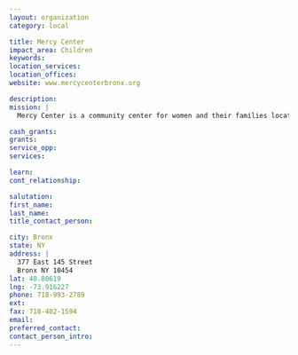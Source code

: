 ```yaml
---
layout: organization
category: local

title: Mercy Center
impact_area: Children
keywords: 
location_services: 
location_offices: 
website: www.mercycenterbronx.org

description: 
mission: |
  Mercy Center is a community center for women and their families located in the Mott Haven section of the South Bronx.  Offering programs and services that empower women to reach their full potential and become agents of change in their families and communities, Mercy Center is truly a place of hope in the midst of a challenging environment.

cash_grants: 
grants: 
service_opp: 
services: 

learn: 
cont_relationship: 

salutation: 
first_name: 
last_name: 
title_contact_person: 

city: Bronx
state: NY
address: |
  377 East 145 Street  
  Bronx NY 10454
lat: 40.80619
lng: -73.916227
phone: 718-993-2789
ext: 
fax: 718-402-1594
email: 
preferred_contact: 
contact_person_intro: 
---
```

